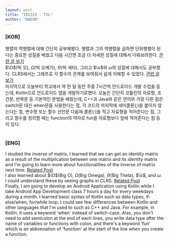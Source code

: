 ```yaml
---
layout: post
title: "191223 - TIL"
author: "DAEUN"
---
```


### [KOR]
행렬의 역행렬에 대해 간단히 공부해봤다. 행렬과 그의 역행렬을 곱하면 단위행렬이 된다는 중요한 성질을 배웠고 다음 시간엔 조금 더 자세한 성질에 대해서 다뤄보려한다. [관련 글 보기](../_posts/2019-12-23-inverse-of-matrix.md)
<br>
$\O$(빅 오), $\Omega$(빅 오메가), $\Theta$(빅 세타), 그리고 $\o$와 $\omega$의 성질에 대해서도 공부했다. CLRS에서는 그래프로 각 함수의 관계를 보여줘서 쉽게 이해할 수 있었다. [관련 글 보기](../_posts/2019-12-23-asymptotic-notation.md)
<br>
마지막으로 오늘부터 학교에서 약 한 달 동안 주중 7시간씩 안드로이드 개발 수업을 듣는데, Kotlin으로 안드로이드 앱을 개발하기로했다. 오늘은 간단히 코틀린의 자료형, 조건문, 반복문 등 기본적인 문법을 배웠는데, C++과 Java와 같은 언어와 가장 다른 점은 switch문 대신 when문을 사용한다는 점, 각 코드의 마지막에 세미콜론(;)을 붙이지 않는다는 점, 변수명 또는 함수 선언문 다음에 콜론(:)을 적고 자료형을 적어준다는 점, 그리고 함수를 정의할 때는 function의 약자로 fun을 자료형보다 앞에 적어준다는 점 등이 있다.
<br><br>
### [ENG]
I studied the inverse of matrix. I learned that we can get an identity matrix as a result of the multiplication between one matrix and its identity matrix and I'm going to learn more about functionalities of the inverse of matrix next time. [Related Post](../_posts/2019-12-23-inverse-of-matrix.md)
<br>
I also learned about $\O$(Big O), $\Omega$(Big Omega), $\Theta$(Big Theta), $\o$, and $\omega$. I could understand these by seeing graphs in CLRS. [Related Post](../_posts/2019-12-23-asymptotic-notation.md)
<br>
Finally, I am going to develop an Android Application using Kotlin while I take Android App Development class 7 hours a day for every weekdays during a month. I learned basic syntax of Kotlin such as data types, if-else/when, for/while loop. I could see few differences between Kotlin and other languages that I'm used to such as C++ and Java. For example, in Kotlin, it uses a keyword 'when' instead of switch-case. Also, you don't need to add semicolon at the end of each lines, you write data type after the name of variables or functions with colon, and there's a keyword 'fun' which is an abbreviation of 'function' at the start of the line when you create a function.